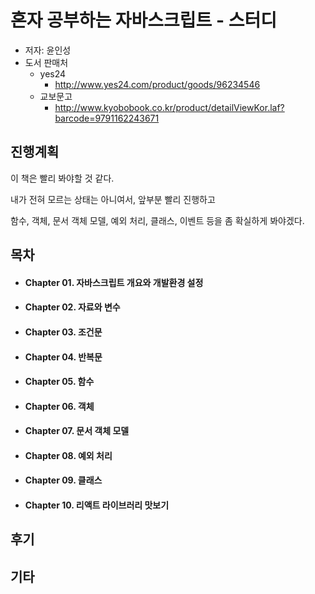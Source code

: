 # 혼자 공부하는 자바스크립트 - 스터디

* 저자: 윤인성
* 도서 판매처
  * yes24
    * http://www.yes24.com/product/goods/96234546
  * 교보문고
    * http://www.kyobobook.co.kr/product/detailViewKor.laf?barcode=9791162243671



## 진행계획

이 책은 빨리 봐야할 것 같다. 

내가 전혀 모르는 상태는 아니여서, 앞부분 빨리 진행하고

함수, 객체, 문서 객체 모델, 예외 처리, 클래스, 이벤트 등을 좀 확실하게 봐야겠다.




## 목차

* #### Chapter 01. 자바스크립트 개요와 개발환경 설정

* #### Chapter 02. 자료와 변수

* #### Chapter 03. 조건문

* #### Chapter 04. 반복문

* #### Chapter 05. 함수

* #### Chapter 06. 객체

* #### Chapter 07. 문서 객체 모델

* #### Chapter 08. 예외 처리

* #### Chapter 09. 클래스

* #### Chapter 10. 리액트 라이브러리 맛보기

  



## 후기





## 기타



